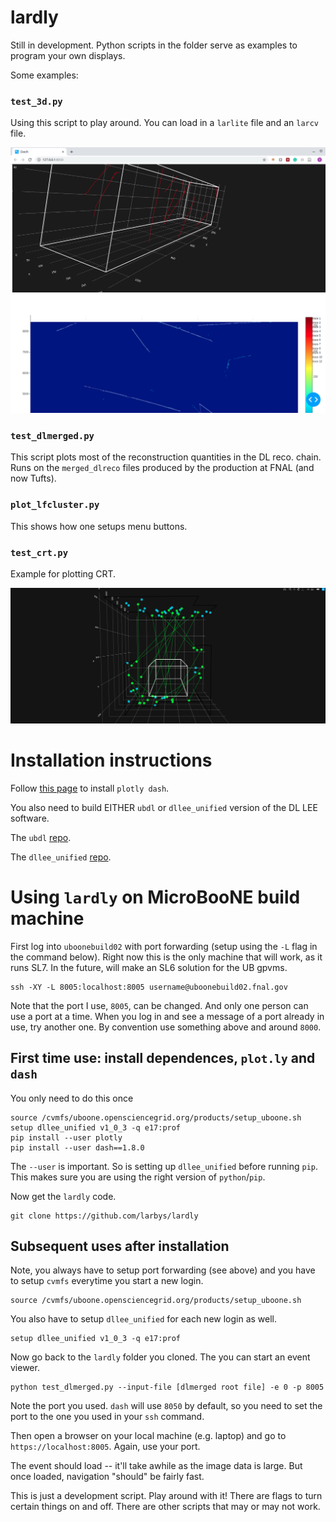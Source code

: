 # lardly


Still in development. Python scripts in the folder serve as examples to program your own displays.

Some examples:


### `test_3d.py`

Using this script to play around. You can load in a `larlite` file and an `larcv` file.

![Image](test3d_screenshot.png?raw=true)

### `test_dlmerged.py`

This script plots most of the reconstruction quantities in the DL reco. chain.
Runs on the `merged_dlreco` files produced by the production at FNAL (and now Tufts).

### `plot_lfcluster.py`

This shows how one setups menu buttons.

### `test_crt.py`

Example for plotting CRT.

![Image](screenshot_test_crt.png?raw=true)

# Installation instructions

Follow [this page](https://dash.plot.ly/installation) to install `plotly dash`.

You also need to build EITHER `ubdl` or `dllee_unified` version of the DL LEE software.

The `ubdl` [repo](https://github.com/larbys/ubdl).

The `dllee_unified` [repo](https://github.com/larbys/dllee_unified).

# Using `lardly` on MicroBooNE build machine

First log into `uboonebuild02` with port forwarding (setup using the `-L` flag in the command below). 
Right now this is the only machine that will work, as it runs SL7.
In the future, will make an SL6 solution for the UB gpvms.

    ssh -XY -L 8005:localhost:8005 username@uboonebuild02.fnal.gov

Note that the port I use, `8005`, can be changed. And only one person can use a port at a time. 
When you log in and see a message of a port already in use, try another one. By convention use something above and around `8000`.

## First time use: install dependences, `plot.ly` and `dash`

You only need to do this once

    source /cvmfs/uboone.opensciencegrid.org/products/setup_uboone.sh
    setup dllee_unified v1_0_3 -q e17:prof
    pip install --user plotly
    pip install --user dash==1.8.0

The `--user` is important. So is setting up `dllee_unified` before running `pip`.  
This makes sure you are using the right version of `python`/`pip`.

Now get the `lardly` code.

    git clone https://github.com/larbys/lardly


## Subsequent uses after installation

Note, you always have to setup port forwarding (see above) and you have to setup `cvmfs` everytime you start a new login.

    source /cvmfs/uboone.opensciencegrid.org/products/setup_uboone.sh

You also have to setup `dllee_unified` for each new login as well.

    setup dllee_unified v1_0_3 -q e17:prof

Now go back to the `lardly` folder you cloned.
The you can start an event viewer.

    python test_dlmerged.py --input-file [dlmerged root file] -e 0 -p 8005

Note the port you used. `dash` will use `8050` by default, so you need to set the port to the one you used in your `ssh` command.

Then open a browser on your local machine (e.g. laptop) and go to `https://localhost:8005`. Again, use your port.

The event should load -- it'll take awhile as the image data is large. But once loaded, navigation "should" be fairly fast.

This is just a development script. Play around with it!  There are flags to turn certain things on and off.
There are other scripts that may or may not work. 

     

    
    